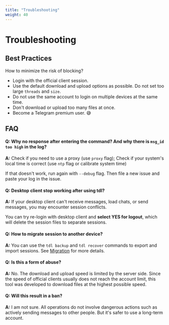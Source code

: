 ```yaml
---
title: "Troubleshooting"
weight: 40
---
```


# Troubleshooting

## Best Practices

How to minimize the risk of blocking?

- Login with the official client session.
- Use the default download and upload options as possible. Do not set too large `threads` and `size`.
- Do not use the same account to login on multiple devices at the same time.
- Don't download or upload too many files at once.
- Become a Telegram premium user. 😅

## FAQ

#### Q: Why no response after entering the command? And why there is `msg_id too high` in the log?

**A:** Check if you need to use a proxy (use `proxy` flag); Check if your system's local time is correct (use `ntp` flag
or calibrate system time)

If that doesn't work, run again with `--debug` flag. Then file a new issue and paste your log in the issue.

#### Q: Desktop client stop working after using tdl?

**A:** If your desktop client can't receive messages, load chats, or send messages, you may encounter session conflicts.

You can try re-login with desktop client and **select YES for logout**, which will delete the session files to separate
sessions.

#### Q: How to migrate session to another device?

**A:** You can use the `tdl backup` and `tdl recover` commands to export and import sessions.
See [Migration](#migration) for more details.

#### Q: Is this a form of abuse?

**A:** No. The download and upload speed is limited by the server side. Since the speed of official clients usually does
not
reach the account limit, this tool was developed to download files at the highest possible speed.

#### Q: Will this result in a ban?

**A:** I am not sure. All operations do not involve dangerous actions such as actively sending messages to other people.
But
it's safer to use a long-term account.
